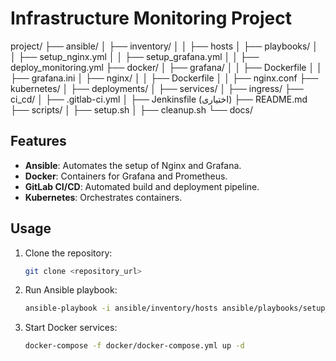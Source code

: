 # Infrastructure Monitoring Project
project/
├── ansible/
│   ├── inventory/
│   │   ├── hosts
│   ├── playbooks/
│   │   ├── setup_nginx.yml
│   │   ├── setup_grafana.yml
│   │   ├── deploy_monitoring.yml
├── docker/
│   ├── grafana/
│   │   ├── Dockerfile
│   │   ├── grafana.ini
│   ├── nginx/
│   │   ├── Dockerfile
│   │   ├── nginx.conf
├── kubernetes/
│   ├── deployments/
│   ├── services/
│   ├── ingress/
├── ci_cd/
│   ├── .gitlab-ci.yml
│   ├── Jenkinsfile (اختیاری)
├── README.md
├── scripts/
│   ├── setup.sh
│   ├── cleanup.sh
└── docs/
## Features
- **Ansible**: Automates the setup of Nginx and Grafana.
- **Docker**: Containers for Grafana and Prometheus.
- **GitLab CI/CD**: Automated build and deployment pipeline.
- **Kubernetes**: Orchestrates containers.

## Usage
1. Clone the repository:
   ```bash
   git clone <repository_url>
   ```
2. Run Ansible playbook:
   ```bash
   ansible-playbook -i ansible/inventory/hosts ansible/playbooks/setup_nginx.yml
   ```
3. Start Docker services:
   ```bash
   docker-compose -f docker/docker-compose.yml up -d
   ```
